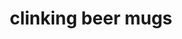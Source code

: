 ---
layout: smileys&emotion
title: clinking beer mugs
emoji: clinking_beer_mugs
permalink: 🍻.html
image: assets/img/3moji/clinking_beer_mugs.png
---